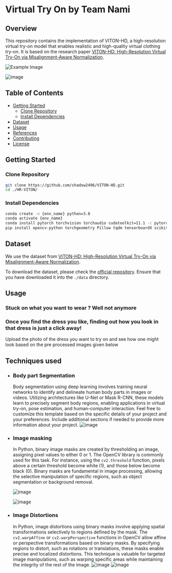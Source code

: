 
# Virtual Try On by Team Nami

## Overview

This repository contains the implementation of VITON-HD, a high-resolution virtual try-on model that enables realistic and high-quality virtual clothing try-on. It is based on the research paper [VITON-HD: High-Resolution Virtual Try-On via Misalignment-Aware Normalization](https://github.com/shadow2496/VITON-HD).

![Example Image](https://github.com/Megh-Zyke/Team_NAMI/assets/97515984/92ffb4d9-ce67-4ad0-9319-c573b0f0dbd1)

![image](https://github.com/Megh-Zyke/Team_NAMI/assets/97515984/ac387022-208b-43ad-a3e1-2b91df82f86f)


## Table of Contents

- [Getting Started](#getting-started)
  - [Clone Repository](#clone-repository)
  - [Install Dependencies](#install-dependencies)
- [Dataset](#dataset)
- [Usage](#usage)
- [References](#references)
- [Contributing](#contributing)
- [License](#license)

## Getting Started

### Clone Repository

```bash
git clone https://github.com/shadow2496/VITON-HD.git
cd ./HR-VITON/
```

### Install Dependencies

```bash
conda create -n {env_name} python=3.8
conda activate {env_name}
conda install pytorch torchvision torchaudio cudatoolkit=11.1 -c pytorch-lts -c nvidia
pip install opencv-python torchgeometry Pillow tqdm tensorboardX scikit-image scipy
```

## Dataset

We use the dataset from [VITON-HD: High-Resolution Virtual Try-On via Misalignment-Aware Normalization](https://github.com/shadow2496/VITON-HD).

To download the dataset, please check the [official repository](https://github.com/shadow2496/VITON-HD). Ensure that you have downloaded it into the `./data` directory.

## Usage

### Stuck on what you want to wear ? Well not anymore
  ### Once you find the dress you like, finding out how you look in that dress is just a click away!
Upload the photo of the dress you want to try on and see how one might look based on the pre processed images given below

## Techniques used

  * ### Body part Segmentation
       Body segmentation using deep learning involves training neural networks to identify and delineate human body parts in images or videos. Utilizing architectures like U-Net or Mask R-CNN, these models learn to precisely segment body regions, enabling applications in virtual try-on, pose estimation, and human-computer interaction.
Feel free to customize this template based on the specific details of your project and your preferences. Include additional sections if needed to provide more information about your project.
![image](https://github.com/Megh-Zyke/Team_NAMI/assets/97515984/64f071c2-b91b-42eb-b78f-ca265bd502fa)

* ### Image masking
  In Python, binary image masks are created by thresholding an image, assigning pixel values to either 0 or 1. The OpenCV library is commonly used for this task. For instance, using the `cv2.threshold` function, pixels above a certain threshold become white (1), and those below become black (0). Binary masks are fundamental in image processing, allowing the selective manipulation of specific regions, such as object segmentation or background removal.

  ![image](https://github.com/Megh-Zyke/Team_NAMI/assets/97515984/119fa7aa-3fbc-4bd9-b4e1-ab904b40c804)

  ![image](https://github.com/Megh-Zyke/Team_NAMI/assets/97515984/5cafd5bd-3bc1-4d4b-87e5-92c0eb6df460)



* ### Image Distortions
  In Python, image distortions using binary masks involve applying spatial transformations selectively to regions defined by the mask. The `cv2.warpAffine` or `cv2.warpPerspective` functions in OpenCV allow affine or perspective transformations based on binary masks. By specifying regions to distort, such as rotations or translations, these masks enable precise and localized distortions. This technique is valuable for targeted image manipulations, such as warping specific areas while maintaining the integrity of the rest of the image.
  ![image](https://github.com/Megh-Zyke/Team_NAMI/assets/97515984/efd4b00e-2048-4cf5-8ca9-8f799e1886bd)
![image](https://github.com/Megh-Zyke/Team_NAMI/assets/97515984/2b53e523-84ba-4be9-98e8-23bc92943e27)
